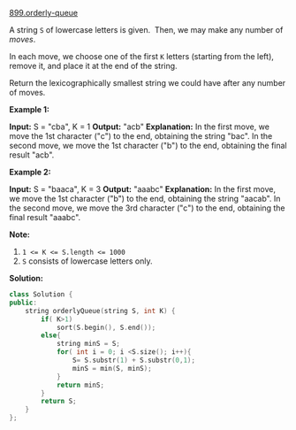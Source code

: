 [899.orderly-queue](https://leetcode.com/problems/orderly-queue/)  

A string `S` of lowercase letters is given.  Then, we may make any number of _moves_.

In each move, we choose one of the first `K` letters (starting from the left), remove it, and place it at the end of the string.

Return the lexicographically smallest string we could have after any number of moves.

**Example 1:**

**Input:** S = "cba", K = 1
**Output:** "acb"
**Explanation:** 
In the first move, we move the 1st character ("c") to the end, obtaining the string "bac".
In the second move, we move the 1st character ("b") to the end, obtaining the final result "acb".

**Example 2:**

**Input:** S = "baaca", K = 3
**Output:** "aaabc"
**Explanation:** 
In the first move, we move the 1st character ("b") to the end, obtaining the string "aacab".
In the second move, we move the 3rd character ("c") to the end, obtaining the final result "aaabc".

**Note:**

1.  `1 <= K <= S.length <= 1000`
2.  `S` consists of lowercase letters only.  



**Solution:**  

```cpp
class Solution {
public:
    string orderlyQueue(string S, int K) {
        if( K>1)
            sort(S.begin(), S.end());
        else{
            string minS = S;
            for( int i = 0; i <S.size(); i++){
                S= S.substr(1) + S.substr(0,1);
                minS = min(S, minS);
            }
            return minS;
        }
        return S;
    }
};
```
      